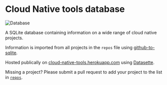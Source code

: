 # Cloud Native tools database

![Database](https://github.com/garethr/kubernetes-datasette/workflows/Database/badge.svg)


A SQLite database containing information on a wide range of cloud native projects.

Information is imported from all projects in the `repos` file using [github-to-sqlite](https://github.com/dogsheep/github-to-sqlite).

Hosted publically on [cloud-native-tools.herokuapp.com](https://cloud-native-tools.herokuapp.com/) using [Datasette](https://github.com/simonw/datasette).

Missing a project? Please submit a pull request to add your project to
the list in [`repos`](repos).
